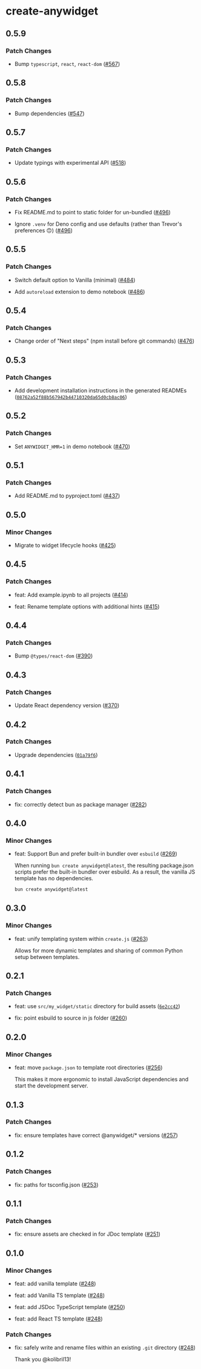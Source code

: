 # create-anywidget

## 0.5.9

### Patch Changes

- Bump `typescript`, `react`, `react-dom` ([#567](https://github.com/manzt/anywidget/pull/567))

## 0.5.8

### Patch Changes

- Bump dependencies ([#547](https://github.com/manzt/anywidget/pull/547))

## 0.5.7

### Patch Changes

- Update typings with experimental API ([#518](https://github.com/manzt/anywidget/pull/518))

## 0.5.6

### Patch Changes

- Fix README.md to point to static folder for un-bundled ([#496](https://github.com/manzt/anywidget/pull/496))

- Ignore `.venv` for Deno config and use defaults (rather than Trevor's preferences 🙃) ([#496](https://github.com/manzt/anywidget/pull/496))

## 0.5.5

### Patch Changes

- Switch default option to Vanilla (minimal) ([#484](https://github.com/manzt/anywidget/pull/484))

- Add `autoreload` extension to demo notebook ([#486](https://github.com/manzt/anywidget/pull/486))

## 0.5.4

### Patch Changes

- Change order of "Next steps" (npm install before git commands) ([#476](https://github.com/manzt/anywidget/pull/476))

## 0.5.3

### Patch Changes

- Add development installation instructions in the generated READMEs ([`08762a52f88b567942b44710320da65d0cb8ac06`](https://github.com/manzt/anywidget/commit/08762a52f88b567942b44710320da65d0cb8ac06))

## 0.5.2

### Patch Changes

- Set `ANYWIDGET_HMR=1` in demo notebook ([#470](https://github.com/manzt/anywidget/pull/470))

## 0.5.1

### Patch Changes

- Add README.md to pyproject.toml ([#437](https://github.com/manzt/anywidget/pull/437))

## 0.5.0

### Minor Changes

- Migrate to widget lifecycle hooks ([#425](https://github.com/manzt/anywidget/pull/425))

## 0.4.5

### Patch Changes

- feat: Add example.ipynb to all projects ([#414](https://github.com/manzt/anywidget/pull/414))

- feat: Rename template options with additional hints ([#415](https://github.com/manzt/anywidget/pull/415))

## 0.4.4

### Patch Changes

- Bump `@types/react-dom` ([#390](https://github.com/manzt/anywidget/pull/390))

## 0.4.3

### Patch Changes

- Update React dependency version ([#370](https://github.com/manzt/anywidget/pull/370))

## 0.4.2

### Patch Changes

- Upgrade dependencies ([`01a79f6`](https://github.com/manzt/anywidget/commit/01a79f68cee37747ff0d480ebbefcc9697837180))

## 0.4.1

### Patch Changes

- fix: correctly detect bun as package manager ([#282](https://github.com/manzt/anywidget/pull/282))

## 0.4.0

### Minor Changes

- feat: Support Bun and prefer built-in bundler over `esbuild` ([#269](https://github.com/manzt/anywidget/pull/269))

  When running `bun create anywidget@latest`, the resulting package.json scripts
  prefer the built-in bundler over esbuild. As a result, the vanilla JS template
  has no dependencies.

  ```sh
  bun create anywidget@latest
  ```

## 0.3.0

### Minor Changes

- feat: unify templating system within `create.js` ([#263](https://github.com/manzt/anywidget/pull/263))

  Allows for more dynamic templates and sharing of common Python setup between templates.

## 0.2.1

### Patch Changes

- feat: use `src/my_widget/static` directory for build assets ([`6e2cc42`](https://github.com/manzt/anywidget/commit/6e2cc42da5893576eb3007455966ad9fa709fe9c))

- fix: point esbuild to source in js folder ([#260](https://github.com/manzt/anywidget/pull/260))

## 0.2.0

### Minor Changes

- feat: move `package.json` to template root directories ([#256](https://github.com/manzt/anywidget/pull/256))

  This makes it more ergonomic to install JavaScript dependencies and start the development server.

## 0.1.3

### Patch Changes

- fix: ensure templates have correct @anywidget/\* versions ([#257](https://github.com/manzt/anywidget/pull/257))

## 0.1.2

### Patch Changes

- fix: paths for tsconfig.json ([#253](https://github.com/manzt/anywidget/pull/253))

## 0.1.1

### Patch Changes

- fix: ensure assets are checked in for JDoc template ([#251](https://github.com/manzt/anywidget/pull/251))

## 0.1.0

### Minor Changes

- feat: add vanilla template ([#248](https://github.com/manzt/anywidget/pull/248))

- feat: add Vanilla TS template ([#248](https://github.com/manzt/anywidget/pull/248))

- feat: add JSDoc TypeScript template ([#250](https://github.com/manzt/anywidget/pull/250))

- feat: add React TS template ([#248](https://github.com/manzt/anywidget/pull/248))

### Patch Changes

- fix: safely write and rename files within an existing `.git` directory ([#248](https://github.com/manzt/anywidget/pull/248))

  Thank you @kolibril13!
